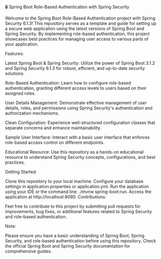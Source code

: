 🔒 Spring Boot Role-Based Authentication with Spring Security

Welcome to the Spring Boot Role-Based Authentication project with Spring Security 6.1.3! This repository serves as a template and guide for setting up a secure web application using the latest versions of Spring Boot and Spring Security. By implementing role-based authentication, this project showcases best practices for managing user access to various parts of your application.

Features:

Latest Spring Boot & Spring Security: Utilize the power of Spring Boot 3.1.2 and Spring Security 6.1.3 for robust, efficient, and up-to-date security solutions.

Role-Based Authentication: Learn how to configure role-based authentication, granting different access levels to users based on their assigned roles.

User Details Management: Demonstrate effective management of user details, roles, and permissions using Spring Security's authentication and authorization mechanisms.

Clean Configuration: Experience well-structured configuration classes that separate concerns and enhance maintainability.

Sample User Interface: Interact with a basic user interface that enforces role-based access control on different endpoints.

Educational Resource: Use this repository as a hands-on educational resource to understand Spring Security concepts, configurations, and best practices.

Getting Started:

Clone this repository to your local machine. Configure your database settings in application.properties or application.yml. Run the application using your IDE or the command line: ./mvnw spring-boot:run. Access the application at http://localhost:8080. Contributions:

Feel free to contribute to this project by submitting pull requests for improvements, bug fixes, or additional features related to Spring Security and role-based authentication.

Note:

Please ensure you have a basic understanding of Spring Boot, Spring Security, and role-based authentication before using this repository. Check the official Spring Boot and Spring Security documentation for comprehensive guides.